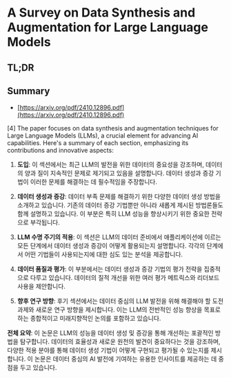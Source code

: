 # A Survey on Data Synthesis and Augmentation for Large Language Models
## TL;DR
## Summary
- [https://arxiv.org/pdf/2410.12896.pdf](https://arxiv.org/pdf/2410.12896.pdf)

[4] The paper focuses on data synthesis and augmentation techniques for Large Language Models (LLMs), a crucial element for advancing AI capabilities. Here's a summary of each section, emphasizing its contributions and innovative aspects:

1. **도입**: 이 섹션에서는 최근 LLM의 발전을 위한 데이터의 중요성을 강조하며, 데이터의 양과 질이 지속적인 문제로 제기되고 있음을 설명합니다. 데이터 생성과 증강 기법이 이러한 문제를 해결하는 데 필수적임을 주장합니다.

2. **데이터 생성과 증강**: 데이터 부족 문제를 해결하기 위한 다양한 데이터 생성 방법을 소개하고 있습니다. 기존의 데이터 증강 기법뿐만 아니라 새롭게 제시된 방법론들도 함께 설명하고 있습니다. 이 부분은 특히 LLM 성능을 향상시키기 위한 중요한 전략으로 부각됩니다.

3. **LLM 수명 주기의 적용**: 이 섹션은 LLM의 데이터 준비에서 애플리케이션에 이르는 모든 단계에서 데이터 생성과 증강이 어떻게 활용되는지 설명합니다. 각각의 단계에서 어떤 기법들이 사용되는지에 대한 심도 있는 분석을 제공합니다.

4. **데이터 품질과 평가**: 이 부분에서는 데이터 생성과 증강 기법의 평가 전략을 집중적으로 다루고 있습니다. 데이터의 질적 개선을 위한 여러 평가 메트릭스와 리더보드 사용을 제안합니다.

5. **향후 연구 방향**: 후기 섹션에서는 데이터 중심의 LLM 발전을 위해 해결해야 할 도전과제와 새로운 연구 방향을 제시합니다. 이는 LLM의 전반적인 성능 향상을 목표로 하는 종합적이고 미래지향적인 논의를 포함하고 있습니다.

**전체 요약**: 이 논문은 LLM의 성능을 데이터 생성 및 증강을 통해 개선하는 포괄적인 방법을 탐구합니다. 데이터의 효율성과 새로운 원천의 발견이 중요하다는 것을 강조하며, 다양한 적용 분야를 통해 데이터 생성 기법이 어떻게 구현되고 평가될 수 있는지를 제시합니다. 이 논문은 데이터 중심의 AI 발전에 기여하는 유용한 인사이트를 제공하는 데 중점을 두고 있습니다.